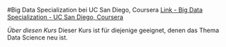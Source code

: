 #Big Data Specialization bei UC San Diego, Coursera
[Link - Big Data Specialization - UC San Diego, Coursera](https://www.coursera.org/specializations/big-data)

*Über diesen Kurs* Dieser Kurs ist für diejenige geeignet, denen das Thema Data Science neu ist.
